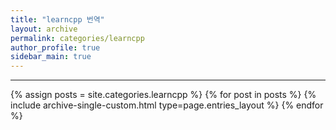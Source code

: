 ```yaml
---
title: "learncpp 번역"
layout: archive
permalink: categories/learncpp
author_profile: true
sidebar_main: true
---
```


---

{% assign posts = site.categories.learncpp %}
{% for post in posts %} {% include archive-single-custom.html type=page.entries_layout %} {% endfor %}
